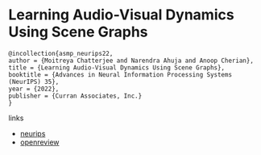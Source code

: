 # Learning Audio-Visual Dynamics Using Scene Graphs

```
@incollection{asmp_neurips22,
author = {Moitreya Chatterjee and Narendra Ahuja and Anoop Cherian},
title = {Learning Audio-Visual Dynamics Using Scene Graphs},
booktitle = {Advances in Neural Information Processing Systems (NeurIPS) 35},
year = {2022},
publisher = {Curran Associates, Inc.}
}
```

links
- [neurips](https://nips.cc/Conferences/2022/Schedule?showEvent=52960)
- [openreview](https://openreview.net/forum?id=JRXgTMqESS)
